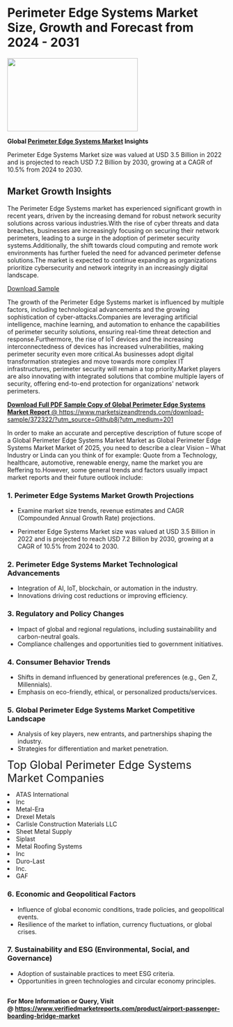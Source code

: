 <H1>Perimeter Edge Systems Market Size, Growth and Forecast from 2024 - 2031</H1><img class="aligncenter size-medium wp-image-584254" src="https://thirdeyenews.in/wp-content/uploads/2024/09/Global-Market-Research-300x168.jpeg" alt="" width="300" height="168" /><p><strong>Global&nbsp;<a href="https://www.marketsizeandtrends.com/download-sample/372322/?utm_source=Github8j?utm_medium=201">Perimeter Edge Systems Market</a> Insights</strong></p><p>Perimeter Edge Systems Market size was valued at USD 3.5 Billion in 2022 and is projected to reach USD 7.2 Billion by 2030, growing at a CAGR of 10.5% from 2024 to 2030.</p><p><h2>Market Growth Insights</h2> <p>The Perimeter Edge Systems market has experienced significant growth in recent years, driven by the increasing demand for robust network security solutions across various industries.With the rise of cyber threats and data breaches, businesses are increasingly focusing on securing their network perimeters, leading to a surge in the adoption of perimeter security systems.Additionally, the shift towards cloud computing and remote work environments has further fueled the need for advanced perimeter defense solutions.The market is expected to continue expanding as organizations prioritize cybersecurity and network integrity in an increasingly digital landscape.</p> <p><a href="#">Download Sample</a></p> <p>The growth of the Perimeter Edge Systems market is influenced by multiple factors, including technological advancements and the growing sophistication of cyber-attacks.Companies are leveraging artificial intelligence, machine learning, and automation to enhance the capabilities of perimeter security solutions, ensuring real-time threat detection and response.Furthermore, the rise of IoT devices and the increasing interconnectedness of devices has increased vulnerabilities, making perimeter security even more critical.As businesses adopt digital transformation strategies and move towards more complex IT infrastructures, perimeter security will remain a top priority.Market players are also innovating with integrated solutions that combine multiple layers of security, offering end-to-end protection for organizations' network perimeters.<p><a href="#"></p><p><span class=""><strong>Download Full PDF Sample Copy of Global Perimeter Edge Systems Market Report</strong> @ <a href="https://www.marketsizeandtrends.com/download-sample/372322/?utm_source=Github8j?utm_medium=201" target="_blank">https://www.marketsizeandtrends.com/download-sample/372322/?utm_source=Github8j?utm_medium=201</a></span></p><p>In order to make an accurate and perceptive description of future scope of a Global&nbsp;Perimeter Edge Systems Market Market as Global&nbsp;Perimeter Edge Systems Market Market of 2025, you need to describe a clear Vision &ndash; What Industry or Linda can you think of for example: Quote from a Technology, healthcare, automotive, renewable energy, name the market you are Reffering to.However, some general trends and factors usually impact market reports and their future outlook include:</p><h3>1.&nbsp;<strong>Perimeter Edge Systems Market Growth Projections</strong></h3><ul><li>Examine market size trends, revenue estimates and CAGR (Compounded Annual Growth Rate) projections.</li><li><p>Perimeter Edge Systems Market size was valued at USD 3.5 Billion in 2022 and is projected to reach USD 7.2 Billion by 2030, growing at a CAGR of 10.5% from 2024 to 2030.</p></li></ul><h3>2.&nbsp;<strong>Perimeter Edge Systems Market Technological Advancements</strong></h3><ul><li>Integration of AI, IoT, blockchain, or automation in the industry.</li><li>Innovations driving cost reductions or improving efficiency.</li></ul><h3>3.&nbsp;<strong>Regulatory and Policy Changes</strong></h3><ul><li>Impact of global and regional regulations, including sustainability and carbon-neutral goals.</li><li>Compliance challenges and opportunities tied to government initiatives.</li></ul><h3>4.&nbsp;<strong>Consumer Behavior Trends</strong></h3><ul><li>Shifts in demand influenced by generational preferences (e.g., Gen Z, Millennials).</li><li>Emphasis on eco-friendly, ethical, or personalized products/services.</li></ul><h3>5.&nbsp;<strong>Global Perimeter Edge Systems Market Competitive Landscape</strong></h3><ul><li>Analysis of key players, new entrants, and partnerships shaping the industry.</li><li>Strategies for differentiation and market penetration.</li></ul><p data-pm-slice="1 1 []"><span style="color: inherit; font-family: inherit; font-size: 25px;">Top Global Perimeter Edge Systems Market Companies</span></p><div class="" data-test-id=""><p><li>ATAS International</li><li> Inc</li><li> Metal-Era</li><li> Drexel Metals</li><li> Carlisle Construction Materials LLC</li><li> Sheet Metal Supply</li><li> Siplast</li><li> Metal Roofing Systems</li><li> Inc</li><li> Duro-Last</li><li> Inc.</li><li> GAF</li></p></div><h3>6.&nbsp;<strong>Economic and Geopolitical Factors</strong></h3><ul><li>Influence of global economic conditions, trade policies, and geopolitical events.</li><li>Resilience of the market to inflation, currency fluctuations, or global crises.</li></ul><h3>7.&nbsp;<strong>Sustainability and ESG (Environmental, Social, and Governance)</strong></h3><ul><li>Adoption of sustainable practices to meet ESG criteria.</li><li>Opportunities in green technologies and circular economy principles.</li></ul><h2><strong style="font-size: 14px;">For More Information or Query, Visit @&nbsp;</strong><a style="background-color: #ffffff; font-size: 14px;" href="https://www.marketsizeandtrends.com/report/perimeter-edge-systems-market/" target="_blank">https://www.verifiedmarketreports.com/product/airport-passenger-boarding-bridge-market</a></h2>